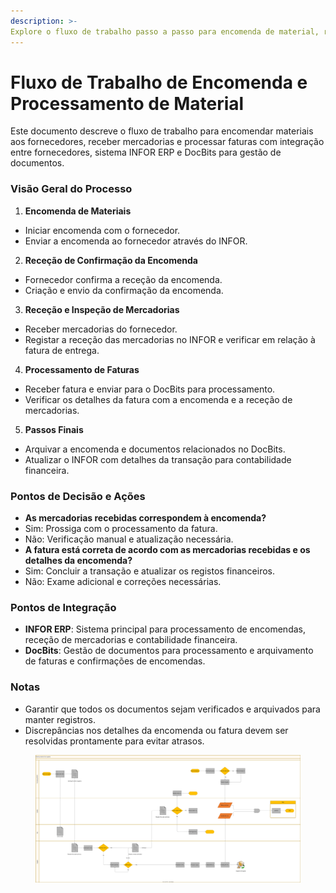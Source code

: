 ```yaml
---
description: >-
Explore o fluxo de trabalho passo a passo para encomenda de material, receção de mercadorias e processamento de faturas com integração entre INFOR ERP e DocBits. Gestão eficaz de fornecedores e documentos num só lugar.
---
```


# Fluxo de Trabalho de Encomenda e Processamento de Material

Este documento descreve o fluxo de trabalho para encomendar materiais aos fornecedores, receber mercadorias e processar faturas com integração entre fornecedores, sistema INFOR ERP e DocBits para gestão de documentos.

### Visão Geral do Processo

1. **Encomenda de Materiais**
* Iniciar encomenda com o fornecedor.
* Enviar a encomenda ao fornecedor através do INFOR.
2. **Receção de Confirmação da Encomenda**
* Fornecedor confirma a receção da encomenda.
* Criação e envio da confirmação da encomenda.
3. **Receção e Inspeção de Mercadorias**
* Receber mercadorias do fornecedor.
* Registar a receção das mercadorias no INFOR e verificar em relação à fatura de entrega.
4. **Processamento de Faturas**
* Receber fatura e enviar para o DocBits para processamento.
* Verificar os detalhes da fatura com a encomenda e a receção de mercadorias.
5. **Passos Finais**
* Arquivar a encomenda e documentos relacionados no DocBits.
* Atualizar o INFOR com detalhes da transação para contabilidade financeira.

### Pontos de Decisão e Ações

* **As mercadorias recebidas correspondem à encomenda?**
* Sim: Prossiga com o processamento da fatura.
* Não: Verificação manual e atualização necessária.
* **A fatura está correta de acordo com as mercadorias recebidas e os detalhes da encomenda?**
* Sim: Concluir a transação e atualizar os registos financeiros.
* Não: Exame adicional e correções necessárias.

### Pontos de Integração

* **INFOR ERP**: Sistema principal para processamento de encomendas, receção de mercadorias e contabilidade financeira.
* **DocBits**: Gestão de documentos para processamento e arquivamento de faturas e confirmações de encomendas.

### Notas

* Garantir que todos os documentos sejam verificados e arquivados para manter registros.
* Discrepâncias nos detalhes da encomenda ou fatura devem ser resolvidas prontamente para evitar atrasos.

<figure><img src="../../.gitbook/assets/embed.svg" alt=""><figcaption></figcaption></figure>
